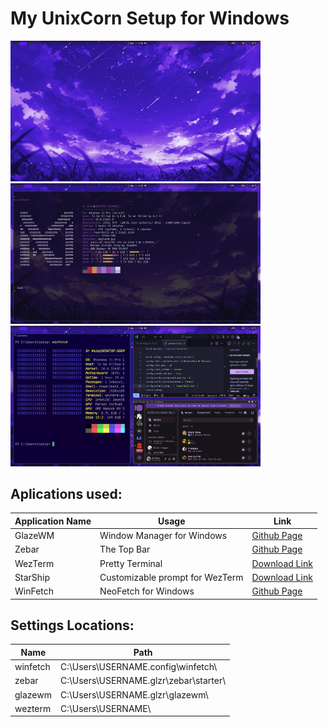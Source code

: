 # My UnixCorn Setup for Windows

<img src="resources/2.png" width="400" alt="">
<img src="resources/1.png" width="400" alt="">
<img src="resources/3.png" width="400" alt="">

## Aplications used:

| Application Name | Usage | Link |
| ------------- | ------------- | ------------ |
| GlazeWM  | Window Manager for Windows | [Github Page](https://github.com/glzr-io/glazewm) |
| Zebar  | The Top Bar | [Github Page](https://github.com/glzr-io/zebar) |
| WezTerm  | Pretty Terminal | [Download Link](https://wezfurlong.org/wezterm/index.html) |
| StarShip  | Customizable prompt for WezTerm | [Download Link](https://starship.rs/) |
| WinFetch  | NeoFetch for Windows | [Github Page](https://github.com/lptstr/winfetch) |

## Settings Locations:

| Name | Path |
| ------------- | ------------- |
| winfetch | C:\Users\USERNAME\.config\winfetch\ |
| zebar  | C:\Users\USERNAME\.glzr\zebar\starter\ |
| glazewm  | C:\Users\USERNAME\.glzr\glazewm\ |
| wezterm  | C:\Users\USERNAME\ |
